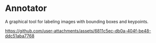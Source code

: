 # Annotator

A graphical tool for labeling images with bounding boxes and keypoints.

https://github.com/user-attachments/assets/6811c5ec-db0a-404f-be48-ddc51aba7768

